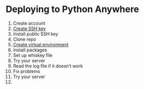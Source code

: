 # Deploying to Python Anywhere

1. Create account
2. [Create SSH key](https://help.pythonanywhere.com/pages/ExternalVCS/)
3. Install public SSH key
4. Clone repo
5. [Create virtual environment](https://help.pythonanywhere.com/pages/Virtualenvs/)
6. Install packages
7. Set up whiskey file
8. Try your server
9. Read the log file if it doesn’t work
10. Fix problems
11. Try your server
12. 

